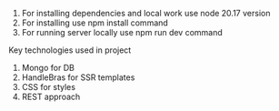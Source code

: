 1. For installing dependencies and local work use node 20.17 version
2. For installing use npm install command
3. For running server locally use npm run dev command


Key technologies used in project

1. Mongo for DB
2. HandleBras for SSR templates
3. CSS for styles
4. REST approach
